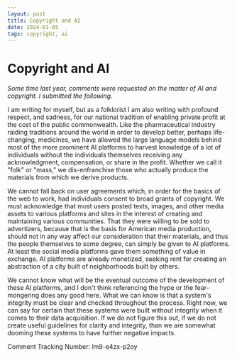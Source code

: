 ```yaml
---
layout: post
title: Copyright and AI
date: 2024-01-05
tags: copyright, ai
---
```

# Copyright and AI
*Some time last year, comments were requested on the matter of AI and copyright. I submitted the following*.

I am writing for myself, but as a folklorist I am also writing with profound respect, and sadness, for our national tradition of enabling private profit at the cost of the public commonwealth. Like the pharmaceutical industry raiding traditions around the world in order to develop better, perhaps life-changing, medicines, we have allowed the large language models behind most of the more prominent AI platforms to harvest knowledge of a lot of individuals without the individuals themselves receiving any acknowledgment, compensation, or share in the profit. Whether we call it "folk" or "mass," we dis-enfranchise those who actually produce the materials from which we derive products.

We cannot fall back on user agreements which, in order for the basics of the web to work, had individuals consent to broad grants of copyright. We must acknowledge that most users posted texts, images, and other media assets to various platforms and sites in the interest of creating and maintaining various communities. That they were willing to be sold to advertizers, because that is the basis for American media production, should not in any way affect our consideration that their materials, and thus the people themselves to some degree, can simply be given to AI platforms. At least the social media platforms gave them something of value in exchange. AI platforms are already monetized, seeking rent for creating an abstraction of a city built of neighborhoods built by others. 

We cannot know what will be the eventual outcome of the development of these AI platforms, and I don't think referencing the hype or the fear-mongering does any good here. What we can know is that a system's integrity must be clear and checked throughout the process. Right now, we can say for certain that these systems were built without integrity when it comes to their data acquisition. If we do not figure this out, if we do not create useful guidelines for clarity and integrity, than we are somewhat dooming these systems to have further negative impacts.

Comment Tracking Number: lm9-e4zx-p2oy
